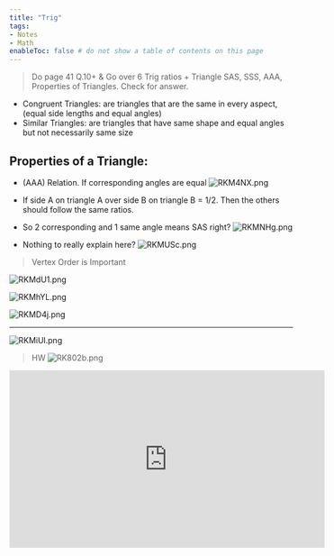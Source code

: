 ```yaml
---
title: "Trig"
tags:
- Notes
- Math
enableToc: false # do not show a table of contents on this page
---
```

> Do page 41 Q.10+ & Go over 6 Trig ratios + Triangle SAS, SSS, AAA, Properties of Triangles. Check for answer.
- Congruent Triangles: are triangles that are the same in every aspect, (equal side lengths and equal angles) 
- Similar Triangles: are triangles that have same shape and equal angles but not necessarily same size

## Properties of a Triangle:
- (AAA) Relation. If corresponding angles are equal
![RKM4NX.png](https://imgpile.com/images/RKM4NX.png)

- If side A on triangle A over side B on triangle B = 1/2. Then the others should follow the same ratios. 
- So 2 corresponding and 1 same angle means SAS right?
![RKMNHg.png](https://imgpile.com/images/RKMNHg.png)

- Nothing to really explain here?
![RKMUSc.png](https://imgpile.com/images/RKMUSc.png)


> Vertex Order is Important

![RKMdU1.png](https://imgpile.com/images/RKMdU1.png)

![RKMhYL.png](https://imgpile.com/images/RKMhYL.png)

![RKMD4j.png](https://imgpile.com/images/RKMD4j.png)

-------
![RKMiUl.png](https://imgpile.com/images/RKMiUl.png)

> HW
> ![RK802b.png](https://imgpile.com/images/RK802b.png)


<iframe width="560" height="315" src="https://www.youtube.com/embed/VXlFEilh-cw" title="YouTube video player" frameborder="0" allow="accelerometer; autoplay; clipboard-write; encrypted-media; gyroscope; picture-in-picture" allowfullscreen></iframe>
